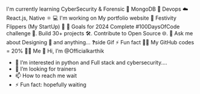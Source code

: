  I'm currently learning 
CyberSecurity & Forensic 🔐
MongoDB 🍃
Devops ☁️
React.js, Native ⚛️
💻 I'm working on
My portfolio website 💼
Festivity Flippers (My StartUp) 🚀
🌱 Goals for 2024
Complete #100DaysOfCode challenge 💯.
Build 30+ projects 🛠️.
Contribute to Open Source 🌐.
💭 Ask me about
Designing 🎨
and anything... ❓side Gif
⚡ Fun fact
🐱‍💻 My GitHub codes = 20% 🙋‍♂️ Me 
👋 Hi, I’m @Officialkarthik
- 👀 I’m interested in python and Full stack and cybersecurity....
- 💞️ I’m looking for trainers
- 📫 How to reach me wait
- ⚡ Fun fact: hopefully waiting 

<!---
Officialkarthik/Officialkarthik is a ✨ special ✨ repository because its `README.md` (this file) appears on your GitHub profile.
You can click the Preview link to take a look at your changes.
--->

